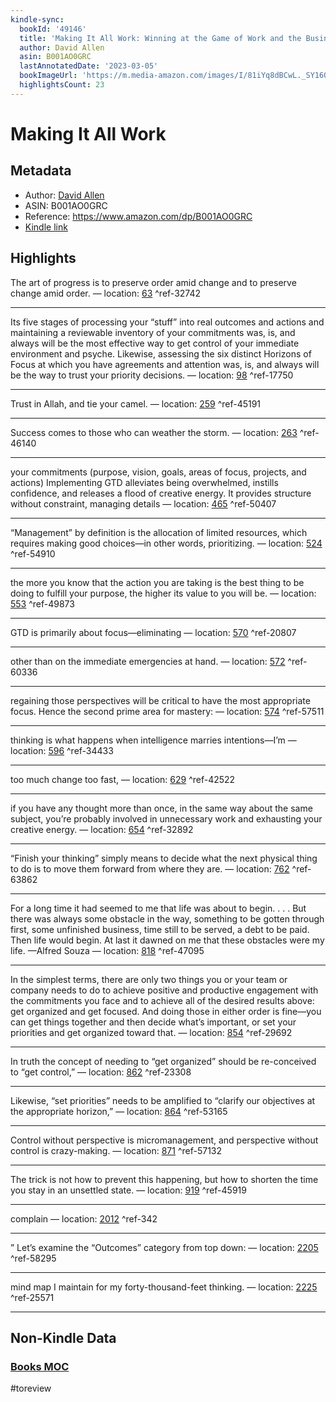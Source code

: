 ```yaml
---
kindle-sync:
  bookId: '49146'
  title: 'Making It All Work: Winning at the Game of Work and the Business of Life'
  author: David Allen
  asin: B001AO0GRC
  lastAnnotatedDate: '2023-03-05'
  bookImageUrl: 'https://m.media-amazon.com/images/I/81iYq8dBCwL._SY160.jpg'
  highlightsCount: 23
---
```

# Making It All Work
## Metadata
* Author: [David Allen](https://www.amazon.comundefined)
* ASIN: B001AO0GRC
* Reference: https://www.amazon.com/dp/B001AO0GRC
* [Kindle link](kindle://book?action=open&asin=B001AO0GRC)

## Highlights
The art of progress is to preserve order amid change and to preserve change amid order. — location: [63](kindle://book?action=open&asin=B001AO0GRC&location=63) ^ref-32742

---
Its five stages of processing your “stuff” into real outcomes and actions and maintaining a reviewable inventory of your commitments was, is, and always will be the most effective way to get control of your immediate environment and psyche. Likewise, assessing the six distinct Horizons of Focus at which you have agreements and attention was, is, and always will be the way to trust your priority decisions. — location: [98](kindle://book?action=open&asin=B001AO0GRC&location=98) ^ref-17750

---
Trust in Allah, and tie your camel. — location: [259](kindle://book?action=open&asin=B001AO0GRC&location=259) ^ref-45191

---
Success comes to those who can weather the storm. — location: [263](kindle://book?action=open&asin=B001AO0GRC&location=263) ^ref-46140

---
your commitments (purpose, vision, goals, areas of focus, projects, and actions) Implementing GTD alleviates being overwhelmed, instills confidence, and releases a flood of creative energy. It provides structure without constraint, managing details — location: [465](kindle://book?action=open&asin=B001AO0GRC&location=465) ^ref-50407

---
“Management” by definition is the allocation of limited resources, which requires making good choices—in other words, prioritizing. — location: [524](kindle://book?action=open&asin=B001AO0GRC&location=524) ^ref-54910

---
the more you know that the action you are taking is the best thing to be doing to fulfill your purpose, the higher its value to you will be. — location: [553](kindle://book?action=open&asin=B001AO0GRC&location=553) ^ref-49873

---
GTD is primarily about focus—eliminating — location: [570](kindle://book?action=open&asin=B001AO0GRC&location=570) ^ref-20807

---
other than on the immediate emergencies at hand. — location: [572](kindle://book?action=open&asin=B001AO0GRC&location=572) ^ref-60336

---
regaining those perspectives will be critical to have the most appropriate focus. Hence the second prime area for mastery: — location: [574](kindle://book?action=open&asin=B001AO0GRC&location=574) ^ref-57511

---
thinking is what happens when intelligence marries intentions—I’m — location: [596](kindle://book?action=open&asin=B001AO0GRC&location=596) ^ref-34433

---
too much change too fast, — location: [629](kindle://book?action=open&asin=B001AO0GRC&location=629) ^ref-42522

---
if you have any thought more than once, in the same way about the same subject, you’re probably involved in unnecessary work and exhausting your creative energy. — location: [654](kindle://book?action=open&asin=B001AO0GRC&location=654) ^ref-32892

---
“Finish your thinking” simply means to decide what the next physical thing to do is to move them forward from where they are. — location: [762](kindle://book?action=open&asin=B001AO0GRC&location=762) ^ref-63862

---
For a long time it had seemed to me that life was about to begin. . . . But there was always some obstacle in the way, something to be gotten through first, some unfinished business, time still to be served, a debt to be paid. Then life would begin. At last it dawned on me that these obstacles were my life. —Alfred Souza — location: [818](kindle://book?action=open&asin=B001AO0GRC&location=818) ^ref-47095

---
In the simplest terms, there are only two things you or your team or company needs to do to achieve positive and productive engagement with the commitments you face and to achieve all of the desired results above: get organized and get focused. And doing those in either order is fine—you can get things together and then decide what’s important, or set your priorities and get organized toward that. — location: [854](kindle://book?action=open&asin=B001AO0GRC&location=854) ^ref-29692

---
In truth the concept of needing to “get organized” should be re-conceived to “get control,” — location: [862](kindle://book?action=open&asin=B001AO0GRC&location=862) ^ref-23308

---
Likewise, “set priorities” needs to be amplified to “clarify our objectives at the appropriate horizon,” — location: [864](kindle://book?action=open&asin=B001AO0GRC&location=864) ^ref-53165

---
Control without perspective is micromanagement, and perspective without control is crazy-making. — location: [871](kindle://book?action=open&asin=B001AO0GRC&location=871) ^ref-57132

---
The trick is not how to prevent this happening, but how to shorten the time you stay in an unsettled state. — location: [919](kindle://book?action=open&asin=B001AO0GRC&location=919) ^ref-45919

---
complain — location: [2012](kindle://book?action=open&asin=B001AO0GRC&location=2012) ^ref-342

---
” Let’s examine the “Outcomes” category from top down: — location: [2205](kindle://book?action=open&asin=B001AO0GRC&location=2205) ^ref-58295

---
mind map I maintain for my forty-thousand-feet thinking. — location: [2225](kindle://book?action=open&asin=B001AO0GRC&location=2225) ^ref-25571

---
## Non-Kindle Data
### [Books MOC](Books%20MOC.md)
#toreview
